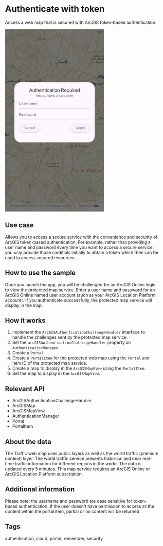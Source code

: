 # Authenticate with token

Access a web map that is secured with ArcGIS token-based authentication.

![Image of authenticate with token](authenticate_with_token.png)

## Use case

Allows you to access a secure service with the convenience and security of ArcGIS token-based authentication. For example, rather than providing a user name and password every time you want to access a secure service, you only provide those creditials initially to obtain a token which then can be used to access secured resources.

## How to use the sample

Once you launch the app, you will be challenged for an ArcGIS Online login to view the protected map service. Enter a user name and password for an ArcGIS Online named user account (such as your ArcGIS Location Platform account). If you authenticate successfully, the protected map service will display in the map.

## How it works

1. Implement the `ArcGISAuthenticationChallengeHandler` interface to handle the challenges sent by the protected map service.
2. Set the `arcGISAuthenticationChallengeHandler` property on `AuthenticationManager`.
3. Create a `Portal`.
4. Create a `PortalItem` for the protected web map using the `Portal` and Item ID of the protected map service.
5. Create a map to display in the `ArcGISMapView` using the `PortalItem`.
6. Set the map to display in the `ArcGISMapView`.

## Relevant API

* ArcGISAuthenticationChallengeHandler
* ArcGISMap
* ArcGISMapView
* AuthenticationManager
* Portal
* PortalItem

## About the data

The Traffic web map uses public layers as well as the world traffic (premium content) layer. The world traffic service presents historical and near real-time traffic information for different regions in the world. The data is updated every 5 minutes. This map service requires an ArcGIS Online or ArcGIS Location Platform subscription.

## Additional information

Please note: the username and password are case sensitive for token-based authentication. If the user doesn't have permission to access all the content within the portal item, partial or no content will be returned.

## Tags

authentication, cloud, portal, remember, security
